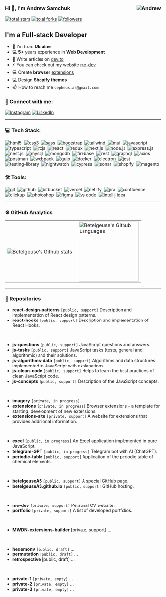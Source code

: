<!--
**betelgeuseAS/betelgeuseAS** is a ✨ _special_ ✨ repository because its `README.md` (this file) appears on your GitHub profile.
-->

### Hi 👋, I'm Andrew Samchuk <img align="right" src="https://komarev.com/ghpvc/?username=betelgeuseAS&label=Profile%20Views%20&color=ff0000&style=flat-square" alt="Andrew" />

<div align="left">
    <a href="https://github.com/betelgeuseAS?tab=repositories&sort=stargazers">
        <img alt="total stars" title="Total stars on GitHub" src="https://custom-icon-badges.herokuapp.com/badge/dynamic/json?logo=star&color=7c007c&labelColor=640464&label=Stars&style=for-the-badge&query=%24.stars&url=https://api.github-star-counter.workers.dev/user/betelgeuseAS"/></a>
    <a href="https://github.com/betelgeuseAS?tab=repositories&sort=stargazers">
        <img alt="total forks" title="Total forks on GitHub" src="https://custom-icon-badges.herokuapp.com/badge/dynamic/json?logo=fork&color=55960c&labelColor=488207&label=Forks&style=for-the-badge&query=%24.forks&url=https://api.github-star-counter.workers.dev/user/betelgeuseAS"/></a>
    <a href="https://github.com/betelgeuseAS">
        <img alt="followers" title="Follow me on Github" src="https://custom-icon-badges.herokuapp.com/github/followers/betelgeuseAS?color=236ad3&labelColor=1155ba&style=for-the-badge&logo=person-add&label=Follow&logoColor=white"/></a>
</div>

## I'm a Full-stack Developer

- 📍 I’m from **Ukraine**
- 💻 **5+** years experience in **Web Development**
- 📝 Write articles on [dev.to](https://dev.to/betelgeuseas)
- ⚡ You can check out my website [me-dev](https://betelgeuseas.github.io/me-dev/)
- 💻 Create **browser** [extensions](https://betelgeuseas.github.io/extensions/#projects)
- 💻 Design **Shopify themes**
- 📫 How to reach me `cepheus.as@gmail.com`

### 🤝 Connect with me:

[<img alt="Instagram" src="https://img.shields.io/badge/instagram-E4405F.svg?&style=for-the-badge&logo=instagram&logoColor=white" />](https://www.instagram.com/betelgeuse.as/)
[<img alt="LinkedIn" src="https://img.shields.io/badge/linkedin-0077B5.svg?&style=for-the-badge&logo=linkedin&logoColor=white" />](https://www.linkedin.com/in/betelgeuse-as/)

<!--
### 🍻 Support the channel:

[<img alt="webDev | YouTube Sponsor" src="https://img.shields.io/badge/Become a sponsor-F70000.svg?&style=for-the-badge&logo=youtube&logoColor=fff" />](https://)
[<img alt="webDev | Patreon" src="https://img.shields.io/badge/Become a patron-EF6451.svg?&style=for-the-badge&logo=patreon&logoColor=052D46" />](https://)
-->

---

### 💻 Tech Stack:

<img alt="html5" src="https://img.shields.io/badge/html-E34F26.svg?&style=for-the-badge&logo=html5&logoColor=fff" />&nbsp;
<img alt="css3" src="https://img.shields.io/badge/css-1572B6.svg?&style=for-the-badge&logo=css3&logoColor=fff" />&nbsp;
<img alt="sass" src="https://img.shields.io/badge/sass-CF649A.svg?&style=for-the-badge&logo=sass&logoColor=fff" />&nbsp;
<img alt="bootstrap" src="https://img.shields.io/badge/bootstrap-7610F7.svg?&style=for-the-badge&logo=bootstrap&logoColor=fff" />&nbsp;
<img alt="tailwind" src="https://img.shields.io/badge/tailwind-38BDF8.svg?&style=for-the-badge&logo=tailwind&logoColor=fff" />&nbsp;
<img alt="mui" src="https://img.shields.io/badge/mui-007fff.svg?&style=for-the-badge&logo=mui&logoColor=fff" />&nbsp;
<img alt="javascript" src="https://img.shields.io/badge/javascript-F7DF1E.svg?&style=for-the-badge&logo=javascript&logoColor=fff" />&nbsp;
<img alt="typescript" src="https://img.shields.io/badge/typescript-007ACC.svg?&style=for-the-badge&logo=typescript&logoColor=fff" />&nbsp;
<img alt="rxjs" src="https://img.shields.io/badge/rxjs-EE0C90.svg?&style=for-the-badge&logo=rxjs&logoColor=fff" />&nbsp;
<img alt="react" src="https://img.shields.io/badge/react-61DAFB.svg?&style=for-the-badge&logo=react&logoColor=fff" />&nbsp;
<img alt="redux" src="https://img.shields.io/badge/redux-764ABC.svg?&style=for-the-badge&logo=redux&logoColor=fff" />&nbsp;
<img alt="next.js" src="https://img.shields.io/badge/next.js-000.svg?&style=for-the-badge&logo=next.js&logoColor=fff" />&nbsp;
<img alt="node.js" src="https://img.shields.io/badge/node.js-90C53F.svg?&style=for-the-badge&logo=node.js&logoColor=fff" />&nbsp;
<img alt="express.js" src="https://img.shields.io/badge/express.js-353535.svg?&style=for-the-badge&logo=express&logoColor=fff" />&nbsp;
<img alt="nest.js" src="https://img.shields.io/badge/nestjs-e0234e.svg?&style=for-the-badge&logo=nestjs&logoColor=fff" />&nbsp;
<img alt="mysql" src="https://img.shields.io/badge/mysql-3e6e93.svg?&style=for-the-badge&logo=mysql&logoColor=fff" />&nbsp;
<img alt="mongodb" src="https://img.shields.io/badge/mongodb-26A944.svg?&style=for-the-badge&logo=mongodb&logoColor=fff" />&nbsp;
<img alt="firebase" src="https://img.shields.io/badge/firebase-FFCC2F.svg?&style=for-the-badge&logo=firebase&logoColor=fff" />&nbsp;
<img alt="rest" src="https://img.shields.io/badge/rest-fcdc00.svg?&style=for-the-badge&logo=rest&logoColor=fff" />&nbsp;
<img alt="graphql" src="https://img.shields.io/badge/graphql-E10098.svg?&style=for-the-badge&logo=graphql&logoColor=fff" />&nbsp;
<img alt="axios" src="https://img.shields.io/badge/axios-5A29E4.svg?&style=for-the-badge&logo=axios&logoColor=fff" />&nbsp;
<img alt="postman" src="https://img.shields.io/badge/postman-ff6c37.svg?&style=for-the-badge&logo=postman&logoColor=fff" />&nbsp;
<img alt="webpack" src="https://img.shields.io/badge/webpack-5299c8.svg?&style=for-the-badge&logo=webpack&logoColor=fff" />&nbsp;
<img alt="gulp" src="https://img.shields.io/badge/gulp-cf4647.svg?&style=for-the-badge&logo=gulp&logoColor=fff" />&nbsp;
<img alt="docker" src="https://img.shields.io/badge/docker-1d63ed.svg?&style=for-the-badge&logo=docker&logoColor=fff" />&nbsp;
<img alt="electron" src="https://img.shields.io/badge/electron-9FEAF9.svg?&style=for-the-badge&logo=electron&logoColor=fff" />&nbsp;
<img alt="jest" src="https://img.shields.io/badge/jest-C21325.svg?&style=for-the-badge&logo=jest&logoColor=fff" />&nbsp;
<img alt="testing-library" src="https://img.shields.io/badge/rtl-D62B2A.svg?&style=for-the-badge&logo=testing-library&logoColor=fff" />&nbsp;
<img alt="nightwatch" src="https://img.shields.io/badge/nightwatch-1B1B1B.svg?&style=for-the-badge&logo=nightwatch&logoColor=fff" />&nbsp;
<img alt="cypress" src="https://img.shields.io/badge/cypress-4C56E2.svg?&style=for-the-badge&logo=cypress&logoColor=fff" />&nbsp;
<img alt="sonar" src="https://img.shields.io/badge/sonar-FD3456.svg?&style=for-the-badge&logo=sonar&logoColor=fff" />&nbsp;
<img alt="shopify" src="https://img.shields.io/badge/shopify-95BF47.svg?&style=for-the-badge&logo=shopify&logoColor=fff" />&nbsp;
<img alt="magento" src="https://img.shields.io/badge/magento-EA6021.svg?&style=for-the-badge&logo=magento&logoColor=fff" />&nbsp;
<!--
<img alt="markdown" src="https://img.shields.io/badge/markdown-000.svg?&style=for-the-badge&logo=markdown&logoColor=fff" />&nbsp;
<img alt="npm" src="https://img.shields.io/badge/npm-c53635.svg?&style=for-the-badge&logo=npm&logoColor=fff" />&nbsp;
-->

### 🛠 Tools:

<img alt="git" src="https://img.shields.io/badge/git-F05033.svg?&style=for-the-badge&logo=git&logoColor=fff" />&nbsp;
<img alt="github" src="https://img.shields.io/badge/github-000.svg?&style=for-the-badge&logo=github&logoColor=fff" />&nbsp;
<img alt="bitbucket" src="https://img.shields.io/badge/bitbucket-0052CC.svg?&style=for-the-badge&logo=bitbucket&logoColor=fff" />&nbsp;
<img alt="vercel" src="https://img.shields.io/badge/vercel-000000.svg?&style=for-the-badge&logo=vercel&logoColor=fff" />&nbsp;
<img alt="netlify" src="https://img.shields.io/badge/netlify-32E6E2.svg?&style=for-the-badge&logo=netlify&logoColor=fff" />&nbsp;
<img alt="jira" src="https://img.shields.io/badge/jira-2D80FF.svg?&style=for-the-badge&logo=jira&logoColor=fff" />&nbsp;
<img alt="confluence" src="https://img.shields.io/badge/confluence-1F4D7D.svg?&style=for-the-badge&logo=confluence&logoColor=fff" />&nbsp;
<img alt="clickup" src="https://img.shields.io/badge/clickup-e80ae9.svg?&style=for-the-badge&logo=clickup&logoColor=fff" />&nbsp;
<img alt="photoshop" src="https://img.shields.io/badge/photoshop-001d34.svg?&style=for-the-badge&logo=adobe-photoshop&logoColor=fff" />&nbsp;
<img alt="figma" src="https://img.shields.io/badge/figma-9d56f7.svg?&style=for-the-badge&logo=figma&logoColor=fff" />&nbsp;
<img alt="vs code" src="https://img.shields.io/badge/vs code-007ACC.svg?&style=for-the-badge&logo=visual-studio-code&logoColor=fff" />&nbsp;
<img alt="intellij idea" src="https://img.shields.io/badge/intellij idea-1a82c6.svg?&style=for-the-badge&logo=intellij-idea&logoColor=fff" />&nbsp;

---

### ⚙️ GitHub Analytics

<table>
    <tr>
        <td>
            <img align="left" src="https://github-readme-streak-stats.herokuapp.com/?user=betelgeuseAS&theme=algolia" alt="Betelgeuse's Github stats" />
        </td>
        <td>
            <img height="195px" align="right" alt="Betelgeuse's Github Languages" src="https://github-readme-stats-eight-theta.vercel.app/api/top-langs/?username=betelgeuseAS&theme=algolia&layout=compact" />
        </td>
    </tr>
</table>

<!--
<img style="width: 100%" src="https://github-readme-streak-stats.herokuapp.com/?user=betelgeuseAS&theme=dark&hide_border=false" />
<img style="width: 100%" src="https://github-readme-stats.vercel.app/api/top-langs/?username=betelgeuseAS&theme=dark&hide_border=false&include_all_commits=false&count_private=false&layout=compact" />
<img style="width: 100%" src="https://github-readme-stats.vercel.app/api?username=betelgeuseAS&theme=dark&hide_border=false&include_all_commits=false&count_private=false" />
-->

---

<!---
### 🚀 Top Repository

<p align="left">
  <a href="https://github.com/betelgeuseAS/js-algorithms-data">
   <img src="https://github-readme-stats.vercel.app/api/pin/?username=betelgeuseAS&repo=js-algorithms-data&theme=vue-dark&hide_border=true" height="185">
  </a>
</p>
--->

<!---
### 🏆 GitHub Trophies

![](https://github-profile-trophy.vercel.app/?username=betelgeuseAS&theme=monokai&no-frame=true&no-bg=true&margin-w=4)
--->

### 📁 Repositories

- **react-design-patterns** `[public, support]` Description and implementation of React design patterns.
- **react-hooks** `[public, support]` Description and implementation of React Hooks.

<br />

- **js-questions** `[public, support]` JavaScript questions and answers.
- **js-tasks** `[public, support]` JavaScript tasks (tests, general and algorithmic) and their solutions.
- **js-algorithms-data** `[public, support]` Algorithms and data structures implemented in JavaScript with explanations.
- **js-clean-code** `[public, support]` Helps to learn the best practices of clean JavaScript code.
- **js-concepts** `[public, support]` Description of the JavaScript concepts.

<br />

- **imagery** `[private, in progress]` ...
- **extensions** `[private, in progress]` Browser extensions - a template for starting, development of new extensions.
- **extensions-site** `[private, support]` A website for extensions that provides additional information.

<br />

- **excel** `[public, in progress]` An Excel application implemented in pure JavaScript.
- **telegram-GPT** `[public, in progress]` Telegram bot with AI (ChatGPT).
- **periodic-table** `[public, support]` Application of the periodic table of chemical elements.

<br />

- **betelgeuseAS** `[public, support]` A special GitHub page.
- **betelgeuseAS.github.io** `[public, support]` GitHub hosting.

<br />

- **me-dev** `[private, support]` Personal CV website.
- **portfolio** `[private, support]` A list of developed portfolios.

<br />

- **MWDN-extensions-builder** [private, support] ...

<br />

- **hegemony** `[public, draft]` ...
- **permutation** `[public, draft]` ...
- **retrospective** [public, draft] ...

<br />

- **private-1** `[private, empty]` ...
- **private-2** `[private, empty]` ...
- **private-3** `[private, empty]` ...

